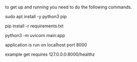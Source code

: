 to get up and running you need to do the following commands.

sudo apt install -y python3 pip

pip install -r requirements.txt

python3 -m uvicorn main:app

application is run on localhost port 8000

example get requires 127.0.0.0:8000/healthz
